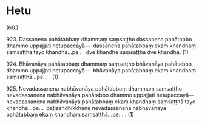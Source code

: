 # Hetu

(60.)

923\. Dassanena pahātabbaṃ dhammaṃ saṃsaṭṭho dassanena pahātabbo dhammo uppajjati hetupaccayā—  dassanena pahātabbaṃ ekaṃ khandhaṃ saṃsaṭṭhā tayo khandhā…pe…  dve khandhe saṃsaṭṭhā dve khandhā. (1)

924\. Bhāvanāya pahātabbaṃ dhammaṃ saṃsaṭṭho bhāvanāya pahātabbo dhammo uppajjati hetupaccayā—  bhāvanāya pahātabbaṃ ekaṃ khandhaṃ saṃsaṭṭhā…pe… . (1)

925\. Nevadassanena nabhāvanāya pahātabbaṃ dhammaṃ saṃsaṭṭho nevadassanena nabhāvanāya pahātabbo dhammo uppajjati hetupaccayā—  nevadassanena nabhāvanāya pahātabbaṃ ekaṃ khandhaṃ saṃsaṭṭhā tayo khandhā…pe…  paṭisandhikkhaṇe nevadassanena nabhāvanāya pahātabbaṃ ekaṃ khandhaṃ saṃsaṭṭhā…pe… . (1)
